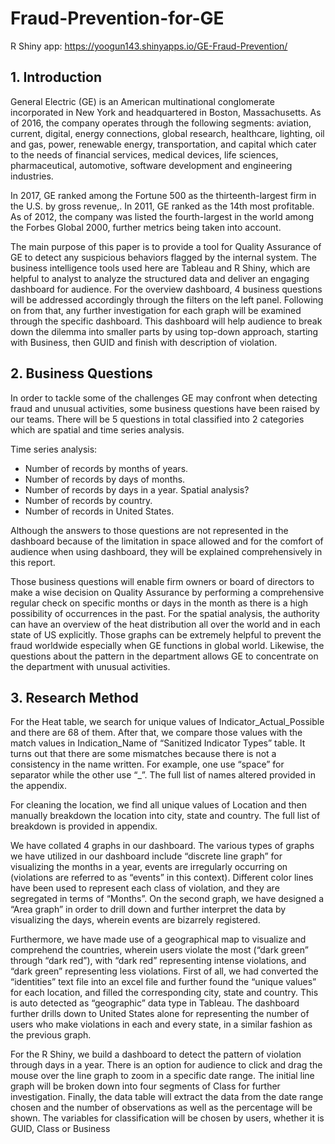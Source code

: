 # Fraud-Prevention-for-GE
R Shiny app:
https://yoogun143.shinyapps.io/GE-Fraud-Prevention/

## 1. Introduction
General Electric (GE) is an American multinational conglomerate incorporated in New York and headquartered in Boston, Massachusetts. As of 2016, the company operates through the following segments: aviation, current, digital, energy connections, global research, healthcare, lighting, oil and gas, power, renewable energy, transportation, and capital which cater to the needs of financial services, medical devices, life sciences, pharmaceutical, automotive, software development and engineering industries. 

In 2017, GE ranked among the Fortune 500 as the thirteenth-largest firm in the U.S. by gross revenue,. In 2011, GE ranked as the 14th most profitable. As of 2012, the company was listed the fourth-largest in the world among the Forbes Global 2000, further metrics being taken into account.

The main purpose of this paper is to provide a tool for Quality Assurance of GE to detect any suspicious behaviors flagged by the internal system. The business intelligence tools used here are Tableau and R Shiny, which are helpful to analyst to analyze the structured data and deliver an engaging dashboard for audience. For the overview dashboard, 4 business questions will be addressed accordingly through the filters on the left panel. Following on from that, any further investigation for each graph will be examined through the specific dashboard. This dashboard will help audience to break down the dilemma into smaller parts by using top-down approach, starting with Business, then GUID and finish with description of violation.

## 2. Business Questions
In order to tackle some of the challenges GE may confront when detecting fraud and unusual activities, some business questions have been raised by our teams. There will be 5 questions in total classified into 2 categories which are spatial and time series analysis.

Time series analysis:
-	Number of records by months of years.
-	Number of records by days of months.
-	Number of records by days in a year.
Spatial analysis?
-	Number of records by country.
-	Number of records in United States.

Although the answers to those questions are not represented in the dashboard because of the limitation in space allowed and for the comfort of audience when using dashboard, they will be explained comprehensively in this report.
	
  Those business questions will enable firm owners or board of directors to make a wise decision on Quality Assurance by performing a comprehensive regular check on specific months or days in the month as there is a high possibility of occurrences in the past. For the spatial analysis, the authority can have an overview of the heat distribution all over the world and in each state of US explicitly. Those graphs can be extremely helpful to prevent the fraud worldwide especially when GE functions in global world. Likewise, the questions about the pattern in the department allows GE to concentrate on the department with unusual activities.

## 3. Research Method
For the Heat table, we search for unique values of Indicator_Actual_Possible and there are 68 of them. After that, we compare those values with the match values in Indication_Name of “Sanitized Indicator Types” table. It turns out that there are some mismatches because there is not a consistency in the name written. For example, one use “space” for separator while the other use “_”. The full list of names altered provided in the appendix.

For cleaning the location, we find all unique values of Location and then manually breakdown the location into city, state and country. The full list of breakdown is provided in appendix.

We have collated 4 graphs in our dashboard. The various types of graphs we have utilized in our dashboard include “discrete line graph” for visualizing the months in a year, events are irregularly occurring on (violations are referred to as “events” in this context). Different color lines have been used to represent each class of violation, and they are segregated in terms of “Months”. On the second graph, we have designed a “Area graph” in order to drill down and further interpret the data by visualizing the days, wherein events are bizarrely registered. 

Furthermore, we have made use of a geographical map to visualize and comprehend the countries, wherein users violate the most (“dark green” through “dark red”), with “dark red” representing intense violations, and “dark green” representing less violations. First of all, we had converted the “identities” text file into an excel file and further found the “unique values” for each location, and filled the corresponding city, state and country. This is auto detected as “geographic” data type in Tableau. The dashboard further drills down to United States alone for representing the number of users who make violations in each and every state, in a similar fashion as the previous graph. 

For the R Shiny, we build a dashboard to detect the pattern of violation through days in a year. There is an option for audience to click and drag the mouse over the line graph to zoom in a specific date range. The initial line graph will be broken down into four segments of Class for further investigation. Finally, the data table will extract the data from the date range chosen and the number of observations as well as the percentage will be shown. The variables for classification will be chosen by users, whether it is GUID, Class or Business
